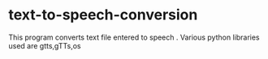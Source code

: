 # text-to-speech-conversion
This program converts text file entered to speech . Various python libraries used are gtts,gTTs,os
